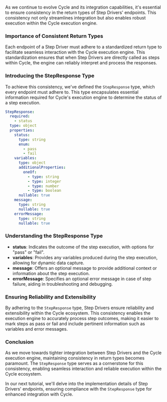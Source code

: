 As we continue to evolve Cycle and its integration capabilities, it's essential to ensure consistency in the return types of Step Drivers' endpoints. This consistency not only streamlines integration but also enables robust execution within the Cycle execution engine.

### Importance of Consistent Return Types

Each endpoint of a Step Driver must adhere to a standardized return type to facilitate seamless interaction with the Cycle execution engine. This standardization ensures that when Step Drivers are directly called as steps within Cycle, the engine can reliably interpret and process the responses.

### Introducing the StepResponse Type

To achieve this consistency, we've defined the `StepResponse` type, which every endpoint must adhere to. This type encapsulates essential information required for Cycle's execution engine to determine the status of a step execution.

```yaml
StepResponse:
  required:
    - status
  type: object
  properties:
    status:
      type: string
      enum:
        - pass
        - fail
    variables:
      type: object
      additionalProperties:
        oneOf:
          - type: string
          - type: integer
          - type: number
          - type: boolean
      nullable: true
    message:
      type: string
      nullable: true
    errorMessage:
      type: string
      nullable: true
```

### Understanding the StepResponse Type

- **status**: Indicates the outcome of the step execution, with options for "pass" or "fail".
- **variables**: Provides any variables produced during the step execution, allowing for dynamic data capture.
- **message**: Offers an optional message to provide additional context or information about the step execution.
- **errorMessage**: Specifies an optional error message in case of step failure, aiding in troubleshooting and debugging.

### Ensuring Reliability and Extensibility

By adhering to the `StepResponse` type, Step Drivers ensure reliability and extensibility within the Cycle ecosystem. This consistency enables the execution engine to accurately process step outcomes, making it easier to mark steps as pass or fail and include pertinent information such as variables and error messages.

### Conclusion

As we move towards tighter integration between Step Drivers and the Cycle execution engine, maintaining consistency in return types becomes paramount. The `StepResponse` type serves as a cornerstone for this consistency, enabling seamless interaction and reliable execution within the Cycle ecosystem.

In our next tutorial, we'll delve into the implementation details of Step Drivers' endpoints, ensuring compliance with the `StepResponse` type for enhanced integration with Cycle.

